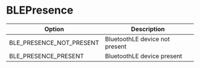 # BLEPresence

Option|Description
-|-
BLE_PRESENCE_NOT_PRESENT|BluetoothLE device not present
BLE_PRESENCE_PRESENT|BluetoothLE device present